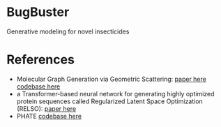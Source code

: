 # BugBuster
Generative modeling for novel insecticides


# References
* Molecular Graph Generation via Geometric Scattering: [paper here](https://arxiv.org/pdf/2110.06241)  [codebase here](https://github.com/KrishnaswamyLab/GRASSY-Net/tree/main)
* a Transformer-based neural network for generating highly optimized protein sequences called Regularized Latent Space Optimization (RELSO): [paper here](https://arxiv.org/abs/2201.09948)
* PHATE [codebase here](https://github.com/KrishnaswamyLab/PHATE)
